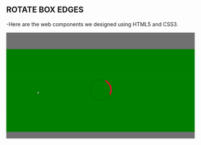 ## ROTATE BOX EDGES

-Here are the web components we designed using HTML5 and CSS3. 


![gif](https://raw.githubusercontent.com/yhekim/CSS-WORKS/master/Rotate%20Box%20Edges/rotate.gif)